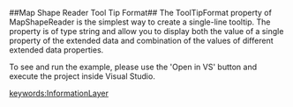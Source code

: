 ##Map Shape Reader Tool Tip Format##
The ToolTipFormat property of MapShapeReader is the simplest way to create a single-line tooltip. The property is of type string and allow you to display both the value of a single property of the extended data and combination of the values of different extended data properties.

To see and run the example, please use the 'Open in VS' button and execute the project inside Visual Studio.

<keywords:InformationLayer>
